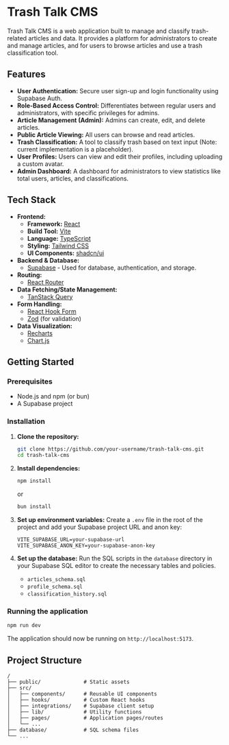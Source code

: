 # Trash Talk CMS

Trash Talk CMS is a web application built to manage and classify trash-related articles and data. It provides a platform for administrators to create and manage articles, and for users to browse articles and use a trash classification tool.

## Features

*   **User Authentication:** Secure user sign-up and login functionality using Supabase Auth.
*   **Role-Based Access Control:** Differentiates between regular users and administrators, with specific privileges for admins.
*   **Article Management (Admin):** Admins can create, edit, and delete articles.
*   **Public Article Viewing:** All users can browse and read articles.
*   **Trash Classification:** A tool to classify trash based on text input (Note: current implementation is a placeholder).
*   **User Profiles:** Users can view and edit their profiles, including uploading a custom avatar.
*   **Admin Dashboard:** A dashboard for administrators to view statistics like total users, articles, and classifications.

## Tech Stack

*   **Frontend:**
    *   **Framework:** [React](https://reactjs.org/)
    *   **Build Tool:** [Vite](https://vitejs.dev/)
    *   **Language:** [TypeScript](https://www.typescriptlang.org/)
    *   **Styling:** [Tailwind CSS](https://tailwindcss.com/)
    *   **UI Components:** [shadcn/ui](https://ui.shadcn.com/)
*   **Backend & Database:**
    *   [Supabase](https://supabase.io/) - Used for database, authentication, and storage.
*   **Routing:**
    *   [React Router](https://reactrouter.com/)
*   **Data Fetching/State Management:**
    *   [TanStack Query](https://tanstack.com/query/v5)
*   **Form Handling:**
    *   [React Hook Form](https://react-hook-form.com/)
    *   [Zod](https://zod.dev/) (for validation)
*   **Data Visualization:**
    *   [Recharts](https://recharts.org/)
    *   [Chart.js](https://www.chartjs.org/)

## Getting Started

### Prerequisites

*   Node.js and npm (or bun)
*   A Supabase project

### Installation

1.  **Clone the repository:**
    ```bash
    git clone https://github.com/your-username/trash-talk-cms.git
    cd trash-talk-cms
    ```

2.  **Install dependencies:**
    ```bash
    npm install
    ```
    or
    ```bash
    bun install
    ```

3.  **Set up environment variables:**
    Create a `.env` file in the root of the project and add your Supabase project URL and anon key:
    ```
    VITE_SUPABASE_URL=your-supabase-url
    VITE_SUPABASE_ANON_KEY=your-supabase-anon-key
    ```

4.  **Set up the database:**
    Run the SQL scripts in the `database` directory in your Supabase SQL editor to create the necessary tables and policies.

    *   `articles_schema.sql`
    *   `profile_schema.sql`
    *   `classification_history.sql`

### Running the application

```bash
npm run dev
```

The application should now be running on `http://localhost:5173`.

## Project Structure

```
/
├── public/              # Static assets
├── src/
│   ├── components/      # Reusable UI components
│   ├── hooks/           # Custom React hooks
│   ├── integrations/    # Supabase client setup
│   ├── lib/             # Utility functions
│   ├── pages/           # Application pages/routes
│   └── ...
├── database/            # SQL schema files
└── ...
```